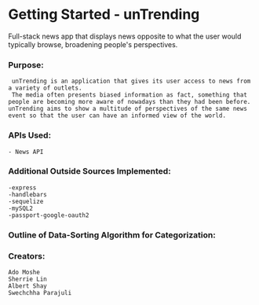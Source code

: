 
# Getting Started - unTrending

Full-stack news app that displays news opposite to what the user would typically browse, broadening people's perspectives.

### Purpose:

	 unTrending is an application that gives its user access to news from a variety of outlets. 
     The media often presents biased information as fact, something that people are becoming more aware of nowadays than they had been before. unTrending aims to show a multitude of perspectives of the same news event so that the user can have an informed view of the world. 

### APIs Used:
    - News API


### Additional Outside Sources Implemented:
    -express
    -handlebars
    -sequelize
    -mySQL2
    -passport-google-oauth2

### Outline of Data-Sorting Algorithm for Categorization:
    

### Creators:  
    Ado Moshe
    Sherrie Lin
    Albert Shay
    Swechchha Parajuli